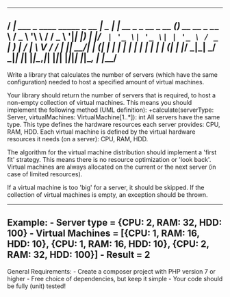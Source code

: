   ____                                ____  _                   _             
 / ___|  ___ _ ____   _____ _ __     |  _ \| | __ _ _ __  _ __ (_)_ __   __ _ 
 \___ \ / _ \ '__\ \ / / _ \ '__|____| |_) | |/ _` | '_ \| '_ \| | '_ \ / _` |
  ___) |  __/ |   \ V /  __/ | |_____|  __/| | (_| | | | | | | | | | | | (_| |
 |____/ \___|_|    \_/ \___|_|       |_|   |_|\__,_|_| |_|_| |_|_|_| |_|\__, |
                                                                        |___/ 
------------------------------------------------------------------------------                                                         
Write a library that calculates the number of servers (which have the same configuration) needed to host a specified
amount of virtual machines.

Your library should return the number of servers that is required, to host a non-empty collection of virtual machines.
This means you should implement the following method (UML definition):
    +calculate(serverType: Server, virtualMachines: VirtualMachine[1..*]): int
All servers have the same type. This type defines the hardware resources each server provides: CPU, RAM, HDD.
Each virtual machine is defined by the virtual hardware resources it needs (on a server): CPU, RAM, HDD.

The algorithm for the virtual machine distribution should implement a 'first fit' strategy. 
This means there is no resource optimization or 'look back'.
Virtual machines are always allocated on the current or the next server (in case of limited resources).

If a virtual machine is too 'big' for a server, it should be skipped.
If the collection of virtual machines is empty, an exception should be thrown.

------------------------------------------------------------------------------
Example:
    - Server type = {CPU: 2, RAM: 32, HDD: 100}
    - Virtual Machines = [{CPU: 1, RAM: 16, HDD: 10}, {CPU: 1, RAM: 16, HDD: 10}, {CPU: 2, RAM: 32, HDD: 100}]
    - Result = 2
------------------------------------------------------------------------------
General Requirements:
    - Create a composer project with PHP version 7 or higher
    - Free choice of dependencies, but keep it simple
    - Your code should be fully (unit) tested!  
